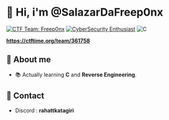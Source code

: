 # 👋 Hi, i'm @SalazarDaFreep0nx

[![CTF Team: Freep0nx](https://img.shields.io/badge/CTF%20Team-freep0nx-white)](#)
[![CyberSecurity Enthusiast](https://img.shields.io/badge/-CyberSecurity-black?logo=hackthebox&logoColor=white)](#)
![C](https://img.shields.io/badge/C-%2300599C.svg?style=flat&logo=c&logoColor=white)

**https://ctftime.org/team/361758**

## 👀 About me
- 📚 Actually learning **C** and **Reverse Engineering**.
  
## 🌟 Contact
- Discord : **rahattkatagiri**
<!---
SalazarDaFreep0nx/SalazarDaFreep0nx is a ✨ special ✨ repository because its `README.md` (this file) appears on your GitHub profile.
You can click the Preview link to take a look at your changes.
--->

